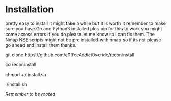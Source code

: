 <h1>Installation</h1> 
pretty easy to install it might take a while but it is worth it remember to make sure you have Go and Python3 installed plus pip for this to work 
you might come across errors if you do please let me know so i can fix them. The Nmap NSE scripts might not be pre installed with nmap so if its not 
please go ahead and install them thanks. 
<p></p>
<p>git clone https://github.com/c0ffeeAddict0veride/reconinstall</p> 
<p>cd reconinstall</p>
<p>chmod +x install.sh</p>
<p>./install.sh</p>

*Remember to be rooted* 




